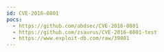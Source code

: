 ```yaml
---
id: CVE-2016-0801
pocs:
  - https://github.com/abdsec/CVE-2016-0801
  - https://github.com/zsaurus/CVE-2016-0801-test
  - https://www.exploit-db.com/raw/39801
---
```

